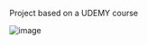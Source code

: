 Project based on a UDEMY course

![image](https://github.com/yeapergit/interest-calculator/assets/60268988/84ca1467-f27a-40f5-84d6-45f4a855b7cb)
